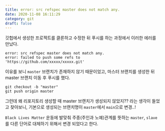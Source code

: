 ```yaml
---
title: error: src refspec master does not match any.  
date: 2020-11-08 16:11:29
category: git
draft: false
---
```



깃헙에서 생성한 프로젝트를 클론하고 수정한 뒤 푸시를 하는 과정에서 이러한 에러를 만났다.


```
error: src refspec master does not match any.  
error: failed to push some refs to 'https://github.com/xxxxx/xxxxx.git'
```


이유를 보니 `master` 브랜치가 존재하지 않기 때문이었고, 마스터 브랜치를 생성한 뒤 master 브랜치 이동 후 푸시를 했다.

```
git checkout -b "master"
git push origin master
```

그런데 왜 리포지토리 생성할 때 master 브랜치가 생성되지 않았지?? 라는 생각이 들었고 찾아보니, 기본으로 생성되는 브랜치명이 `master`에서 `main`으로 변경..!

`Black Lives Matter` 운동에 발맞춰 주종(주인과 노예)관계를 뜻하는 `master`, `slave`를 다른 단어로 대체하기 위해서 변경 되었다고 한다.